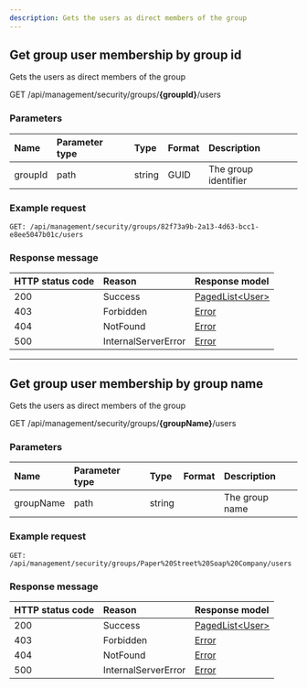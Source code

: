 ```yaml
---
description: Gets the users as direct members of the group
---
```


## Get group user membership by group id

Gets the users as direct members of the group

<span class="label label--get">GET</span> /api/management/security/groups/**{groupId}**/users

### Parameters

| Name    | Parameter type | Type   | Format | Description          |
|:--------|:---------------|:-------|:-------|:---------------------|
| groupId | path           | string | GUID   | The group identifier |

### Example request

```http
GET: /api/management/security/groups/82f73a9b-2a13-4d63-bcc1-e8ee5047b01c/users
```

### Response message

| HTTP status code | Reason              | Response model                          |
|:-----------------|:--------------------|:----------------------------------------|
| 200              | Success             | [PagedList&lt;User&gt;](/model/list.md) |
| 403              | Forbidden           | [Error](/key-concepts/errors.md)        |
| 404              | NotFound            | [Error](/key-concepts/errors.md)        |
| 500              | InternalServerError | [Error](/key-concepts/errors.md)        |

---

## Get group user membership by group name

Gets the users as direct members of the group

<span class="label label--get">GET</span> /api/management/security/groups/**{groupName}**/users

### Parameters

| Name      | Parameter type | Type   | Format | Description    |
|:----------|:---------------|:-------|:-------|:---------------|
| groupName | path           | string |        | The group name |

### Example request

```http
GET: /api/management/security/groups/Paper%20Street%20Soap%20Company/users
```

### Response message

| HTTP status code | Reason              | Response model                          |
|:-----------------|:--------------------|:----------------------------------------|
| 200              | Success             | [PagedList&lt;User&gt;](/model/list.md) |
| 403              | Forbidden           | [Error](/key-concepts/errors.md)        |
| 404              | NotFound            | [Error](/key-concepts/errors.md)        |
| 500              | InternalServerError | [Error](/key-concepts/errors.md)        |